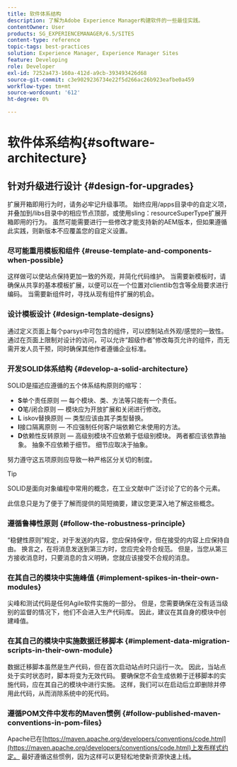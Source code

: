 ```yaml
---
title: 软件体系结构
description: 了解为Adobe Experience Manager构建软件的一些最佳实践。
contentOwner: User
products: SG_EXPERIENCEMANAGER/6.5/SITES
content-type: reference
topic-tags: best-practices
solution: Experience Manager, Experience Manager Sites
feature: Developing
role: Developer
exl-id: 7252a473-160a-412d-a9cb-393493426d68
source-git-commit: c3e9029236734e22f5d266ac26b923eafbe0a459
workflow-type: tm+mt
source-wordcount: '612'
ht-degree: 0%

---
```


# 软件体系结构{#software-architecture}

## 针对升级进行设计 {#design-for-upgrades}

扩展开箱即用行为时，请务必牢记升级事项。 始终应用/apps目录中的自定义项，并叠加到/libs目录中的相应节点顶部，或使用sling：resourceSuperType扩展开箱即用的行为。 虽然可能需要进行一些修改才能支持新的AEM版本，但如果遵循此实践，则新版本不应覆盖您的自定义设置。

### 尽可能重用模板和组件 {#reuse-template-and-components-when-possible}

这样做可以使站点保持更加一致的外观，并简化代码维护。 当需要新模板时，请确保从共享的基本模板扩展，以便可以在一个位置对clientlib包含等全局要求进行编码。 当需要新组件时，寻找从现有组件扩展的机会。

### 设计模板设计 {#design-template-designs}

通过定义页面上每个parsys中可包含的组件，可以控制站点外观/感觉的一致性。 通过在页面上限制对设计的访问，可以允许“超级作者”修改每页允许的组件，而无需开发人员干预，同时确保其他作者遵循企业标准。

### 开发SOLID体系结构 {#develop-a-solid-architecture}

SOLID是描述应遵循的五个体系结构原则的缩写：

* **S**&#x200B;单个责任原则 — 每个模块、类、方法等只能有一个责任。
* **O**&#x200B;笔/闭合原则 — 模块应为开放扩展和关闭进行修改。
* **L** iskov替换原则 — 类型应该由其子类型替换。
* **I**&#x200B;接口隔离原则 — 不应强制任何客户端依赖它未使用的方法。
* **D**&#x200B;依赖性反转原则 — 高级别模块不应依赖于低级别模块。 两者都应该依靠抽象。 抽象不应依赖于细节。 细节应取决于抽象。

努力遵守这五项原则应导致一种严格区分关切的制度。

>[!TIP]
>
>SOLID是面向对象编程中常用的概念，在工业文献中广泛讨论了它的各个元素。
>
>此信息只是为了便于了解而提供的简短摘要，建议您更深入地了解这些概念。

### 遵循鲁棒性原则 {#follow-the-robustness-principle}

“稳健性原则”规定，对于发送的内容，您应保持保守，但在接受的内容上应保持自由。 换言之，在将消息发送到第三方时，您应完全符合规范。 但是，当您从第三方接收消息时，只要消息的含义明确，您就应该接受不合规的消息。

### 在其自己的模块中实施峰值 {#implement-spikes-in-their-own-modules}

尖峰和测试代码是任何Agile软件实施的一部分。 但是，您需要确保在没有适当级别的监督的情况下，他们不会进入生产代码库。 因此，建议在其自身的模块中创建峰值。

### 在其自己的模块中实施数据迁移脚本 {#implement-data-migration-scripts-in-their-own-module}

数据迁移脚本虽然是生产代码，但在首次启动站点时只运行一次。 因此，当站点处于实时状态时，脚本将变为无效代码。 要确保您不会生成依赖于迁移脚本的实施代码，应在其自己的模块中进行实施。 这样，我们可以在启动后立即删除并停用此代码，从而消除系统中的死代码。

### 遵循POM文件中发布的Maven惯例 {#follow-published-maven-conventions-in-pom-files}

Apache已在[https://maven.apache.org/developers/conventions/code.html](https://maven.apache.org/developers/conventions/code.html)上发布样式约定。 最好遵循这些惯例，因为这样可以更轻松地使新资源快速上线。
